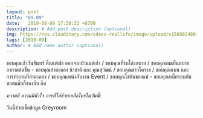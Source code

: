 ```yaml
---
layout: post
title: "09.09"
date:   2019-09-09 17:30:33 +0700
description: # Add post description (optional)
img: https://res.cloudinary.com/sdees-reallife/image/upload/v1568024884/IMG_20190909_070101.jpg # Add image post (optional)
tags: [2019-09]
author: # Add name author (optional)
---
```

ขอบคุณเช้าวันจันทร์ ตื่นแต่เช้า ออกจากบ้านแต่เช้า / ขอบคุณที่รถโล่งสบาย / ขอบคุณลมเย็นสบาย อากาศสดชื่น - ขอบคุณลำตะคอง น้าชาติ และ คุณสุวํฒน์ / ขอบคุณชาวโคราช / ขอบคุณแมน และ การทำงานที่ลำตะคอง / ขอบคุณเหน่งกับงาน Event / ขอบคุณไข่ต้มของแม่ - ขอบคุณหมี่กรอบกับซอสแม๊กกี้ของอ๊บ อ๊บ

<i class="fa fa-child" style="color:plum"></i>

*ความดี ความมีน้ำใจ การที่ได้ช่วยเหลือใครในวันนี้*:

วันนี้ช่วยเช็คข้อมูล Greyroom
